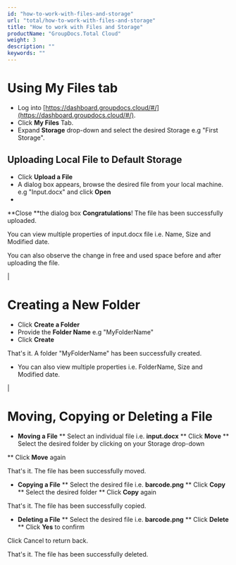 ```yaml
---
id: "how-to-work-with-files-and-storage"
url: "total/how-to-work-with-files-and-storage"
title: "How to work with Files and Storage"
productName: "GroupDocs.Total Cloud"
weight: 3
description: ""
keywords: ""
---
```


 






# Using **My Files** tab #

* Log into [https://dashboard.groupdocs.cloud/#/](https://dashboard.groupdocs.cloud/#/).
* Click **My Files** Tab.
* Expand **Storage** drop-down and select the desired Storage e.g "First Storage".


## Uploading Local File to **Default Storage** ##

* Click **Upload a File**
* A dialog box appears, browse the desired file from your local machine. e.g "Input.docx" and click **Open**
* 
**Close **the dialog box
**Congratulations**! The file has been successfully uploaded.

You can view multiple properties of input.docx file i.e. Name, Size and Modified date.

You can also observe the change in free and used space before and after uploading the file.


|

# Creating a New Folder #


* Click **Create a Folder**
* Provide the **Folder Name** e.g "MyFolderName"
* Click **Create**

That's it. A folder "MyFolderName" has been successfully created.

* You can also view multiple properties i.e. FolderName, Size and Modified date.

|

# Moving, Copying or Deleting a File #


* **Moving a File**
** Select an individual file i.e. **input.docx**
** Click **Move**
** Select the desired folder by clicking on your Storage drop-down

** Click **Move** again

That's it. The file has been successfully moved.

* **Copying a File**
** Select the desired file i.e. **barcode.png**
** Click **Copy**
** Select the desired folder
** Click **Copy** again

That's it. The file has been successfully copied.

* **Deleting a File**
** Select the desired file i.e. **barcode.png**
** Click **Delete**
** 
Click **Yes** to confirm

Click Cancel to return back.


That's it. The file has been successfully deleted.

